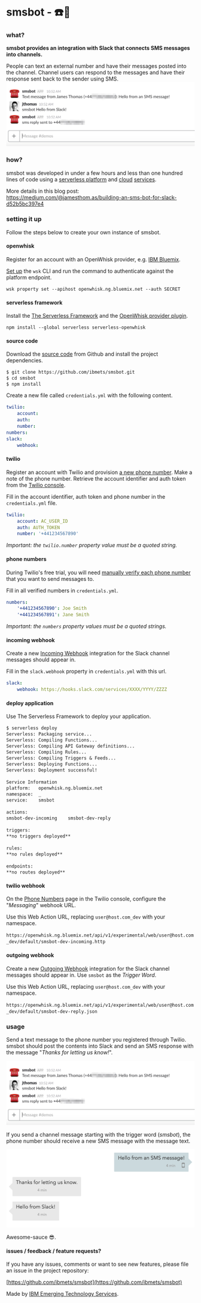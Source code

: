 # smsbot - ☎️🤖

### what?

**smsbot provides an integration with Slack that connects SMS messages into channels.**

People can text an external number and have their messages posted into the channel. Channel users can respond to the messages and have their response sent back to the sender using SMS.![smsbot](images/slack_text_hidden.jpg)

### how?

smsbot was developed in under a few hours and less than one hundred lines of code using a [serverless platform](http://openwhisk.org/) and [cloud](https://www.twilio.com/) [services](https://api.slack.com/).

More details in this blog post: 
https://medium.com/@jamesthom.as/building-an-sms-bot-for-slack-d52b5bc397e4


### setting it up

Follow the steps below to create your own instance of smsbot.

#### openwhisk

Register for an account with an OpenWhisk provider, e.g. [IBM Bluemix](https://console.ng.bluemix.net/). 

[Set up](https://console.ng.bluemix.net/openwhisk/learn/cli) the `wsk` CLI and run the command to authenticate against the platform endpoint.

```
wsk property set --apihost openwhisk.ng.bluemix.net --auth SECRET
```

#### serverless framework

Install the [The Serverless Framework](https://github.com/serverless/serverless) and the [OpenWhisk provider plugin](https://github.com/serverless/serverless-openwhisk).

```
npm install --global serverless serverless-openwhisk
```

#### source code

Download the [source code](https://github.com/jthomas/smsbot) from Github and install the project dependencies.

```
$ git clone https://github.com/ibmets/smsbot.git
$ cd smsbot
$ npm install
```

Create a new file called `credentials.yml` with the following content.

```yaml
twilio:
    account:
    auth:
    number:
numbers:
slack:
    webhook:
```

#### twilio

Register an account with Twilio and provision [a new phone number](https://www.twilio.com/console/phone-numbers/search). Make a note of the phone number. Retrieve the account identifier and auth token from the [Twilio console](https://www.twilio.com/console).

Fill in the account identifier, auth token and phone number in the `credentials.yml` file.

```yaml
twilio:
    account: AC_USER_ID
    auth: AUTH_TOKEN
    number: '+441234567890'
```

*Important: the `twilio.number` property value must be a quoted string.*

#### phone numbers

During Twilio's free trial, you will need [manually verify each phone number](https://support.twilio.com/hc/en-us/articles/223136107-How-does-Twilio-s-Free-Trial-work-) that you want to send messages to. 

Fill in all verified numbers in `credentials.yml`.

```yaml
numbers:
    '+441234567890': Joe Smith
    '+441234567891': Jane Smith
```

*Important: the `numbers` property values must be a quoted strings.*

#### incoming webhook

Create a new [Incoming Webhook](https://api.slack.com/incoming-webhooks) integration for the Slack channel messages should appear in.

Fill in the `slack.webhook` property in `credentials.yml` with this url.

```yaml
slack:
    webhook: https://hooks.slack.com/services/XXXX/YYYY/ZZZZ
```

#### deploy application

Use The Serverless Framework to deploy your application.

```
$ serverless deploy
Serverless: Packaging service...
Serverless: Compiling Functions...
Serverless: Compiling API Gateway definitions...
Serverless: Compiling Rules...
Serverless: Compiling Triggers & Feeds...
Serverless: Deploying Functions...
Serverless: Deployment successful!

Service Information
platform:	openwhisk.ng.bluemix.net
namespace:	_
service:	smsbot

actions:
smsbot-dev-incoming    smsbot-dev-reply

triggers:
**no triggers deployed**

rules:
**no rules deployed**

endpoints:
**no routes deployed**
```

#### twilio webhook

On the [Phone Numbers](https://www.twilio.com/console/phone-numbers/incoming) page in the Twilio console, configure the "*Messaging*" webhook URL.

Use this Web Action URL, replacing `user@host.com_dev` with your namespace.

`https://openwhisk.ng.bluemix.net/api/v1/experimental/web/user@host.com_dev/default/smsbot-dev-incoming.http`

#### outgoing webhook

Create a new [Outgoing Webhook](https://api.slack.com/custom-integrations/outgoing-webhooks) integration for the Slack channel messages should appear in. Use `smsbot` as the *Trigger Word*.

Use this Web Action URL, replacing `user@host.com_dev` with your namespace.

`https://openwhisk.ng.bluemix.net/api/v1/experimental/web/user@host.com_dev/default/smsbot-dev-reply.json`

### usage

Send a text message to the phone number you registered through Twilio. smsbot should post the contents into Slack and send an SMS response with the message "*Thanks for letting us know!*". 

![smsbot](images/slack_text_hidden.jpg)

If you send a channel message starting with the trigger word (*smsbot*), the phone number should receive a new SMS message with the message text.

![smsbot](images/sms_app.png)

Awesome-sauce 😎.

#### issues / feedback / feature requests?

If you have any issues, comments or want to see new features, please file an issue in the project repository:

[https://github.com/ibmets/smsbot](https://github.com/ibmets/smsbot)

Made by [IBM Emerging Technology Services](https://emerging-technology.co.uk/).
